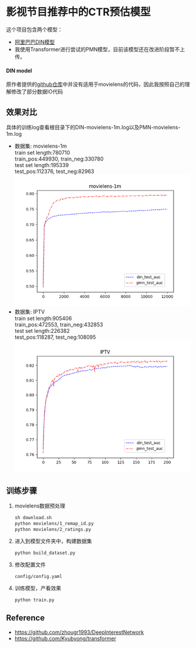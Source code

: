 影视节目推荐中的CTR预估模型
===============
这个项目包含两个模型：
- [阿里巴巴DIN模型](https://github.com/zhougr1993/DeepInterestNetwork)
- 我使用Transformer进行尝试的PMN模型，目前该模型还在改进阶段暂不上传。


#### DIN model
原作者提供的[github仓库](https://github.com/zhougr1993/DeepInterestNetwork)中并没有适用于movielens的代码，因此我按照自己的理解修改了部分数据IO代码

## 效果对比
具体的训练log查看根目录下的DIN-movielens-1m.log以及PMN-movielens-1m.log
- 数据集: movielens-1m\
train set length:780710\
train_pos:449930, train_neg:330780\
test set length:195339\
test_pos:112376, test_neg:82963\
![](./movielens-1m.png)
- 数据集: IPTV\
train set length:905406\
train_pos:472553, train_neg:432853\
test set length:226382\
test_pos:118287, test_neg:108095\
![](./IPTV.png)

## 训练步骤
1. movielens数据预处理
   ```
   sh download.sh
   python movielens/1_remap_id.py
   python movielens/2_ratings.py
   ```
2. 进入到模型文件夹中，构建数据集
    ```
    python build_dataset.py
    ```
3. 修改配置文件
    ```
    config/config.yaml
    ```
4. 训练模型，产看效果
    ```
    python train.py
    ```

## Reference
- https://github.com/zhougr1993/DeepInterestNetwork
- https://github.com/Kyubyong/transformer
